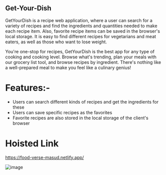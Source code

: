 ## Get-Your-Dish
GetYourDish is a recipe web application, where a user can search for a variety of recipes and find the ingredients and
quantities needed to make each recipe item. Also, favorite recipe items can be saved in the browser's local storage.
It is easy to find different recipes for vegetarians and meat eaters, as well as those who want to lose weight.

You're one-stop for recipes, GetYourDish is the best app for any type of cooking and cooking level. Browse what's 
trending, plan your meals with our grocery list tool, and browse recipes by ingredient. There's nothing like a well-prepared meal to make you feel like a culinary genius!
# Features:-
- Users can search different kinds of recipes and get the ingredients for these
- Users can save specific recipes as the favorites
- Favorite recipes are also stored in the local storage of the client's browser
# Hoisted Link
 https://food-verse-masud.netlify.app/

 ![image](https://github.com/DrNKGupta/Get-Your-Dish/assets/98959174/1aa0d7b6-31b9-471a-84b4-7b4fcf6c69ae)

